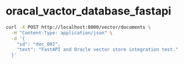 # oracal_vactor_database_fastapi

```sh
curl -X POST http://localhost:8000/vector/documents \
  -H "Content-Type: application/json" \
  -d '{
    "id": "doc_002",
    "text": "FastAPI and Oracle vector store integration test."
  }'

```
